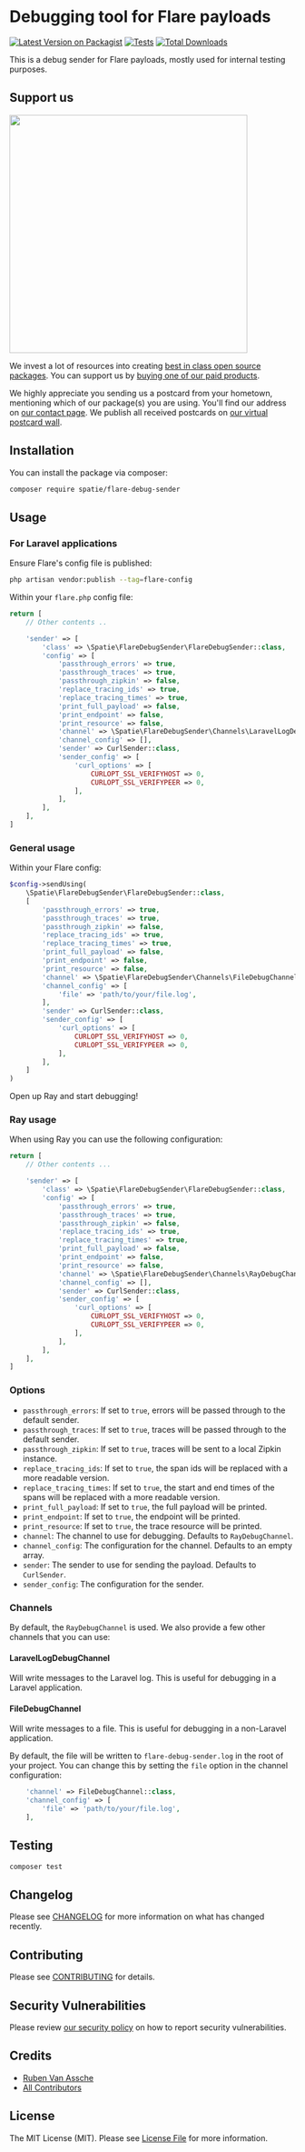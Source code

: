 # Debugging tool for Flare payloads

[![Latest Version on Packagist](https://img.shields.io/packagist/v/spatie/flare-debug-sender.svg?style=flat-square)](https://packagist.org/packages/spatie/flare-debug-sender)
[![Tests](https://img.shields.io/github/actions/workflow/status/spatie/flare-debug-sender/run-tests.yml?branch=main&label=tests&style=flat-square)](https://github.com/spatie/flare-debug-sender/actions/workflows/run-tests.yml)
[![Total Downloads](https://img.shields.io/packagist/dt/spatie/flare-debug-sender.svg?style=flat-square)](https://packagist.org/packages/spatie/flare-debug-sender)

This is a debug sender for Flare payloads, mostly used for internal testing purposes.

## Support us

[<img src="https://github-ads.s3.eu-central-1.amazonaws.com/flare-debug-sender.jpg?t=1" width="419px" />](https://spatie.be/github-ad-click/flare-debug-sender)

We invest a lot of resources into creating [best in class open source packages](https://spatie.be/open-source). You can support us by [buying one of our paid products](https://spatie.be/open-source/support-us).

We highly appreciate you sending us a postcard from your hometown, mentioning which of our package(s) you are using. You'll find our address on [our contact page](https://spatie.be/about-us). We publish all received postcards on [our virtual postcard wall](https://spatie.be/open-source/postcards).

## Installation

You can install the package via composer:

```bash
composer require spatie/flare-debug-sender
```

## Usage

### For Laravel applications

Ensure Flare's config file is published:

```bash
php artisan vendor:publish --tag=flare-config
```

Within your `flare.php` config file:

```php
return [
    // Other contents ..

    'sender' => [
        'class' => \Spatie\FlareDebugSender\FlareDebugSender::class,
        'config' => [
            'passthrough_errors' => true,
            'passthrough_traces' => true,
            'passthrough_zipkin' => false,
            'replace_tracing_ids' => true,
            'replace_tracing_times' => true,
            'print_full_payload' => false,
            'print_endpoint' => false,
            'print_resource' => false,
            'channel' => \Spatie\FlareDebugSender\Channels\LaravelLogDebugChannel::class,
            'channel_config' => [],
            'sender' => CurlSender::class,
            'sender_config' => [
                'curl_options' => [
                    CURLOPT_SSL_VERIFYHOST => 0,
                    CURLOPT_SSL_VERIFYPEER => 0,
                ],
            ],
        ],
    ],
]
```

### General usage

Within your Flare config:

```php
$config->sendUsing(
    \Spatie\FlareDebugSender\FlareDebugSender::class,
    [
        'passthrough_errors' => true,
        'passthrough_traces' => true,
        'passthrough_zipkin' => false,
        'replace_tracing_ids' => true,
        'replace_tracing_times' => true,
        'print_full_payload' => false,
        'print_endpoint' => false,
        'print_resource' => false,
        'channel' => \Spatie\FlareDebugSender\Channels\FileDebugChannel::class,
        'channel_config' => [
            'file' => 'path/to/your/file.log',
        ],
        'sender' => CurlSender::class,
        'sender_config' => [
            'curl_options' => [
                CURLOPT_SSL_VERIFYHOST => 0,
                CURLOPT_SSL_VERIFYPEER => 0,
            ],
        ],
    ]
)
```

Open up Ray and start debugging!

### Ray usage

When using Ray you can use the following configuration:

```php
return [
    // Other contents ...

    'sender' => [
        'class' => \Spatie\FlareDebugSender\FlareDebugSender::class,
        'config' => [
            'passthrough_errors' => true,
            'passthrough_traces' => true,
            'passthrough_zipkin' => false,
            'replace_tracing_ids' => true,
            'replace_tracing_times' => true,
            'print_full_payload' => false,
            'print_endpoint' => false,
            'print_resource' => false,
            'channel' => \Spatie\FlareDebugSender\Channels\RayDebugChannel::class,
            'channel_config' => [],
            'sender' => CurlSender::class,
            'sender_config' => [
                'curl_options' => [
                    CURLOPT_SSL_VERIFYHOST => 0,
                    CURLOPT_SSL_VERIFYPEER => 0,
                ],
            ],
        ],
    ],
]
```

### Options

- `passthrough_errors`: If set to `true`, errors will be passed through to the default sender.
- `passthrough_traces`: If set to `true`, traces will be passed through to the default sender.
- `passthrough_zipkin`: If set to `true`, traces will be sent to a local Zipkin instance.
- `replace_tracing_ids`: If set to `true`, the span ids will be replaced with a more readable version.
- `replace_tracing_times`: If set to `true`, the start and end times of the spans will be replaced with a more readable version.
- `print_full_payload`: If set to `true`, the full payload will be printed.
- `print_endpoint`: If set to `true`, the endpoint will be printed.
- `print_resource`: If set to `true`, the trace resource will be printed.
- `channel`: The channel to use for debugging. Defaults to `RayDebugChannel`.
- `channel_config`: The configuration for the channel. Defaults to an empty array.
- `sender`: The sender to use for sending the payload. Defaults to `CurlSender`.
- `sender_config`: The configuration for the sender.

### Channels

By default, the `RayDebugChannel` is used. We also provide a few other channels that you can use:

#### LaravelLogDebugChannel

Will write messages to the Laravel log. This is useful for debugging in a Laravel application.

#### FileDebugChannel

Will write messages to a file. This is useful for debugging in a non-Laravel application.

By default, the file will be written to `flare-debug-sender.log` in the root of your project. You can change this by setting the `file` option in the channel configuration:

```php
    'channel' => FileDebugChannel::class,
    'channel_config' => [
        'file' => 'path/to/your/file.log',
    ],
```

## Testing

```bash
composer test
```

## Changelog

Please see [CHANGELOG](CHANGELOG.md) for more information on what has changed recently.

## Contributing

Please see [CONTRIBUTING](https://github.com/spatie/.github/blob/main/CONTRIBUTING.md) for details.

## Security Vulnerabilities

Please review [our security policy](../../security/policy) on how to report security vulnerabilities.

## Credits

- [Ruben Van Assche](https://github.com/rubenvanassche)
- [All Contributors](../../contributors)

## License

The MIT License (MIT). Please see [License File](LICENSE.md) for more information.

